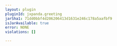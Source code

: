 ```yaml
---
layout: plugin
pluginId: jxpanda.greeting
jarSha1: 71dd0bbf4d206206413d1631e246c178a5aafbf9
isJarAvailable: true
error: NONE
violations: []

---
```

